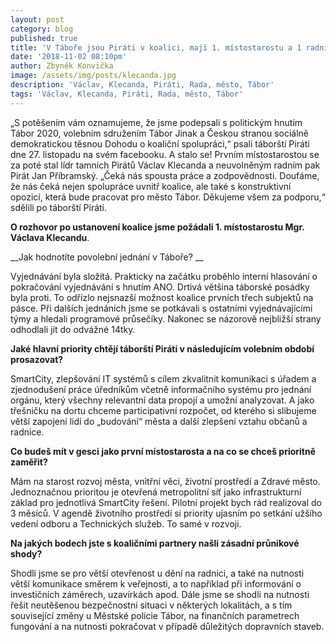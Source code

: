 ```yaml
---
layout: post
category: blog
published: true
title: 'V Táboře jsou Piráti v koalici, mají 1. místostarostu a 1 radního'
date: '2018-11-02 08:10pm'
author: Zbyněk Konvička
image: /assets/img/posts/klecanda.jpg
description: 'Václav, Klecanda, Piráti, Rada, město, Tábor'
tags: 'Václav, Klecanda, Piráti, Rada, město, Tábor'
---
```

„S potěšením vám oznamujeme, že jsme podepsali s politickým hnutím Tábor 2020, volebním sdružením Tábor Jinak a Českou stranou sociálně demokratickou těsnou Dohodu o koaliční spolupráci,“ psali táborští Piráti dne 27. listopadu na svém facebooku. A stalo se! Prvním místostarostou se za poté stal lídr tamních Pirátů Václav Klecanda a neuvolněným radním pak Pirát Jan Příbramský. „Čeká nás spousta práce a zodpovědnosti. Doufáme, že nás čeká nejen spolupráce uvnitř koalice, ale také s konstruktivní opozicí, která bude pracovat pro město Tábor. Děkujeme všem za podporu,“ sdělili po táborští Piráti.

__O rozhovor po ustanovení koalice jsme požádali 1. místostarostu Mgr. Václava Klecandu__.


__Jak hodnotíte povolební jednání v Táboře?__

Vyjednávání byla složitá. Prakticky na začátku proběhlo interní hlasování o pokračování vyjednávání s hnutím ANO. Drtivá většina táborské posádky byla proti. To odřízlo nejsnazší možnost koalice prvních třech subjektů na pásce. Při dalších jednáních jsme se potkávali s ostatními vyjednávajícími týmy a hledali programové průsečíky. Nakonec se názorově nejbližší strany odhodlali jít do odvážné 14tky.


__Jaké hlavní priority chtějí táborští Piráti v následujícím volebním období prosazovat?__

SmartCity, zlepšování IT systémů s cílem zkvalitnit komunikaci s úřadem a zjednodušení práce úředníkům včetně informačního systému pro jednání orgánu, který všechny relevantní data propojí a umožní analyzovat. A jako třešničku na dortu chceme participativní rozpočet, od kterého si slibujeme větší zapojení lidí do „budování“ města a další zlepšení vztahu občanů a radnice.

__Co budeš mít v gesci jako první místostarosta a na co se chceš prioritně zaměřit?__

Mám na starost rozvoj města, vnitřní věci, životní prostředí a Zdravé město. Jednoznačnou prioritou je otevřená metropolitní síť jako infrastrukturní základ pro jednotlivá SmartCity řešení. Pilotní projekt bych rád realizoval do 3 měsíců. V agendě životního prostředí si priority ujasním po setkání užšího vedení odboru a Technických služeb. To samé v rozvoji.

__Na jakých bodech jste s koaličními partnery našli zásadní průnikové shody?__

Shodli jsme se pro větší otevřenost u dění na radnici, a také na nutnosti větší komunikace směrem k veřejnosti, a to například při informování o investičních záměrech, uzavírkách apod. Dále jsme se shodli na nutnosti řešit neutěšenou bezpečnostní situaci v některých lokalitách, a s tím související změny u Městské policie Tábor, na finančních parametrech fungování a na nutnosti pokračovat v případě důležitých dopravních staveb.
